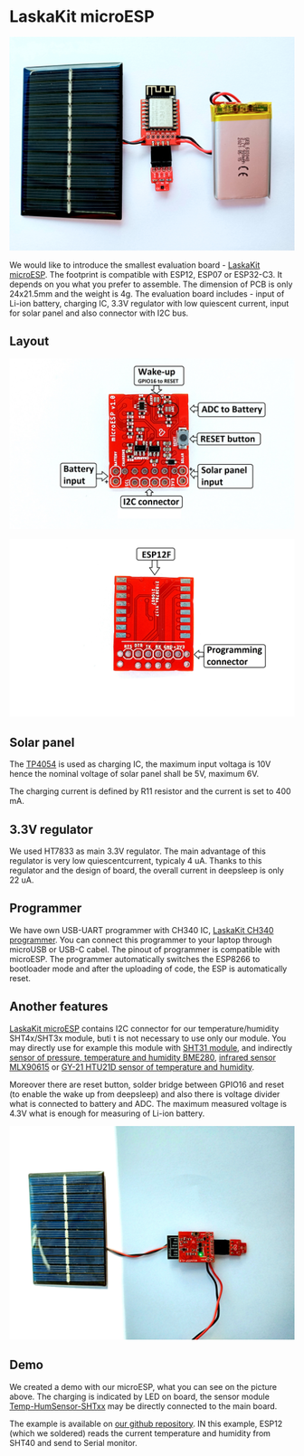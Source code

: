 # LaskaKit microESP

![microESP with solar panel](https://github.com/LaskaKit/microESP/blob/main/img/microESP_1.jpg)

We would like to introduce the smallest evaluation board - [LaskaKit microESP](https://www.laskarduino.cz/laskakit-microesp/). The footprint is compatible with ESP12, ESP07 or ESP32-C3. It depends on you what you prefer to assemble. 
The dimension of PCB is only 24x21.5mm and the weight is 4g. The evaluation board includes - input of Li-ion battery, charging IC, 3.3V regulator with low quiescent current, input for solar panel and also connector with I2C bus.

## Layout

![TOP of microESP](https://github.com/LaskaKit/microESP/blob/main/img/microESP_TOP.jpg)

![BOTTOM of microESP](https://github.com/LaskaKit/microESP/blob/main/img/microESP_BOT.jpg)

## Solar panel

The [TP4054](https://www.laskarduino.cz/toppower-tp4054-nabijecka-li-ion-clanku--0-4a--sot-23-5/) is used as charging IC, the maximum input voltaga is 10V hence the nominal voltage of solar panel shall be 5V, maximum 6V.

The charging current is defined by R11 resistor and the current is set to 400 mA.

## 3.3V regulator

We used HT7833 as main 3.3V regulator. The main advantage of this regulator is very low quiescentcurrent, typicaly 4 uA. 
Thanks to this regulator and the design of board, the overall current in deepsleep is only 22 uA.

## Programmer

We have own USB-UART programmer with CH340 IC, [LaskaKit CH340 programmer](https://www.laskarduino.cz/laskakit-ch340-programmer-usb-c--microusb--uart/). You can connect this programmer to your laptop through microUSB or USB-C cabel. 
The pinout of programmer is compatible with microESP. The programmer automatically switches the ESP8266 to bootloader mode and after the uploading of code, the ESP is automatically reset. 

## Another features

[LaskaKit microESP](https://www.laskarduino.cz/laskakit-microesp/) contains I2C connector for our temperature/humidity SHT4x/SHT3x module, buti t is not necessary to use only our module. You may directly use for example this module with [SHT31 module](https://www.laskarduino.cz/senzor-teploty-a-vlhkosti-vzduchu-sht30/), and indirectly [sensor of pressure, temperature and humidity BME280](https://www.laskarduino.cz/arduino-senzor-tlaku--teploty-a-vlhkosti-bme280/), [infrared sensor MLX90615](https://www.laskarduino.cz/arduino-infracerveny-teplomer-mlx90615/) or [GY-21 HTU21D sensor of temperature and humidity](https://www.laskarduino.cz/gy-21-htu21d-senzor-teploty-a-vlhkosti/).

Moreover there are reset button, solder bridge between GPIO16 and reset (to enable the wake up from deepsleep) and also there is voltage divider what is connected to battery and ADC. 
The maximum measured voltage is 4.3V what is enough for measuring of Li-ion battery.

![microESP with solar panel](https://github.com/LaskaKit/microESP/blob/main/img/microESP_2.jpg)

## Demo

We created a demo with our microESP, what you can see on the picture above.
The charging is indicated by LED on board, the sensor module [Temp-HumSensor-SHTxx](https://github.com/LaskaKit/Temp-HumSensor-SHTxx) may be directly connected to the main board. 

The example is available on [our github repository](https://github.com/LaskaKit/microESP/tree/main/examples). IN this example, ESP12 (which we soldered) reads the current temperature and humidity from SHT40 and send to Serial monitor.
